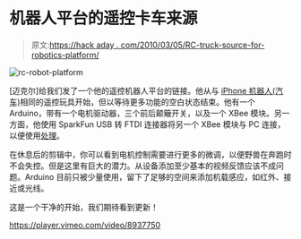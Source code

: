 # 机器人平台的遥控卡车来源

> 原文:[https://hack aday . com/2010/03/05/RC-truck-source-for-robotics-platform/](https://hackaday.com/2010/03/05/rc-truck-source-for-robotics-platform/)

![](../Images/07d3c6fe225044539581b65b962804a0.png "rc-robot-platform")

[迈克尔]给我们发了一个他的遥控机器人平台的链接。他从与 [iPhone 机器人(汽车)](http://hackaday.com/2009/12/05/remote-controlled-robot-car-vs-solar-charged-tank/)相同的遥控玩具开始，但以等待更多功能的空白状态结束。他有一个 Arduino，带有一个电机驱动器，三个前后颠簸开关，以及一个 XBee 模块。另一方面，他使用 SparkFun USB 转 FTDI 连接器将另一个 XBee 模块与 PC 连接，以便使用[处理](http://processing.org/)。

在休息后的剪辑中，你可以看到电机控制需要进行更多的微调，以便野兽在奔跑时不会失控。但是这里有巨大的潜力。从设备添加至少基本的视频反馈应该不成问题。Arduino 目前只被少量使用，留下了足够的空间来添加机载感应，如红外、接近或光线。

这是一个干净的开始，我们期待看到更新！

<https://player.vimeo.com/video/8937750>

</div> </body> </html>